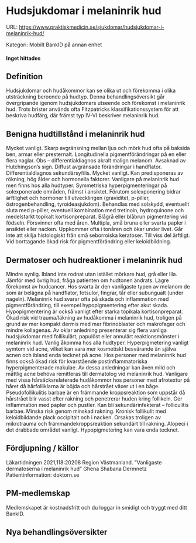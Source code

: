 # Hudsjukdomar i melaninrik hud

URL: https://www.praktiskmedicin.se/sjukdomar/hudsjukdomar-i-melaninrik-hud/



Kategori: Mobilt BankID på annan enhet

#### Inget hittades

## Definition

Hudsjukdomar och hudåkommor kan se olika ut och förekomma i olika utsträckning beroende på hudtyp. Denna behandlingsöversikt går övergripande igenom hudsjukdomars utseende och förekomst i melaninrik hud.
Trots brister används ofta Fitzpatricks klassifikationssystem för att beskriva hudfärg, där främst typ IV-VI beskriver melaninrik hud.

## Benigna hudtillstånd i melaninrik hud

Mycket vanligt. Skarp avgränsning mellan ljus och mörk hud ofta på baksida ben, armar eller presternalt.
Longitudinella pigmentförändringar på en eller flera naglar. Obs – differentialdiagnos akralt malign melanom. Avsaknad av Hutchingson’s sign.
Diffust avgränsade förändringar i handflator. Differentialdiagnos sekundärsyfilis.
Mycket vanligt. Kan predisponeras av rökning, hög ålder och hormonella faktorer.
Vanligare på melaninrik hud men finns hos alla hudtyper. Symmetriska hyperpigmenteringar på solexponerade områden, främst i ansiktet. Förutom solexponering bidrar ärftlighet och hormoner till utvecklingen (graviditet, p-piller, östrogenbehandling, tyroideasjukdom). Behandlas med solskydd, eventuellt sluta med p-piller, eventuell kombination med tretinoin, hydroquinone och medelstarkt topikalt kortisonpreparat.
Blågrå eller blåbrun pigmentering vid födseln. Försvinner ofta med åren.
Multipla, små bruna eller svarta papler i ansiktet eller nacken. Uppkommer ofta i tonåren och ökar under livet. Går inte att skilja histologiskt från små seborroiska keratoser. Till viss del ärftligt. Vid borttagande ökad risk för pigmentförändring eller keloidbildning.

## Dermatoser och hudreaktioner i melaninrik hud

Mindre synlig. Ibland inte rodnat utan istället mörkare hud, grå eller lila. Jämför med övrig hud, fråga patienten om hudtonen ändrats.
Lägre förekomst av hudcancer. Hos svarta är den vanligaste typen av melanom de som är belägna på handflator, fotsulor, fingrar, tår eller subungualt (under nageln).
Melaninrik hud svarar ofta på skada och inflammation med pigmentförändring, till exempel hypopigmentering efter akut skada. Hypopigmentering är också vanligt efter starka topikala kortisonpreparat.
Ökad risk vid trauma/läkning av hudåkomma i melaninrik hud, troligen på grund av mer kompakt dermis med mer fibrinoblaster och makrofager och mindre kollagenas.
Av oklar anledning presenterar sig flera vanliga hudsjukdomar med follikulärt, papulöst eller annulärt reaktionsmönster i melaninrik hud.
Vanlig åkomma hos alla hudtyper. Hyperpigmetering vanligt symtom vid acne, vilket kan vara mer kosmetiskt besvärande än själva acnen och ibland enda tecknet på acne. Hos personer med melaninrik hud finns också ökad risk för kvarstående postinflammatoriska hyperpigmenterade makulae. Av dessa anledningar kan även mild och måttlig acne behöva remitteras till dermatolog vid melaninrik hud.
Vanligare med vissa hårsäcksrelaterade hudåkommor hos personer med afrotextur på håret då hårfolliklarna är böjda och hårstrået växer ut i en båge. Pseudofollikulitis barbae är en främmande kroppsreaktion som uppstår då hårstrået blir vasst efter rakning och penetrerar huden kring follikeln. Ger inflammation med papler och pustler. Kan bli sekundärinfekterat – folliculitis barbae. Minska risk genom minskad rakning.
Kronisk follikulit med keloidbildande plack occipitalt och i nacken. Orsakas troligen av mikrotrauma och främmandekroppsreaktion sekundärt till rakning. Alopeci i det drabbade området vanligt.
Hypopigmetering kan vara enda tecknet.

## Fördjupning / källor

Läkartidningen 2021,118:20208
Region Västmanland. ”Vanligaste dermatoserna i melaninrik hud” Ghena Shabana
Dermnetz
Patientinformation: doktorn.se

## PM-medlemskap

Medlemskapet är kostnadsfritt och du loggar in smidigt och tryggt med ditt BankID.

## Nya behandlingsöversikter

